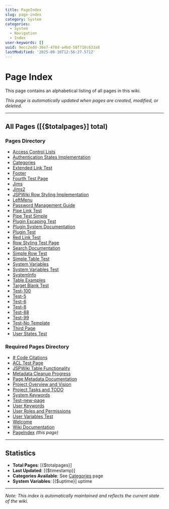 ```yaml
---
title: PageIndex
slug: page-index
category: System
categories:
  - System
  - Navigation
  - Index
user-keywords: []
uuid: 9ecc2edd-36e7-478d-a4bd-58f710c633a8
lastModified: '2025-09-10T12:56:27.571Z'
---
```

# Page Index

This page contains an alphabetical listing of all pages in this wiki.

*This page is automatically updated when pages are created, modified, or deleted.*

---

## All Pages ([{$totalpages}] total)

### Pages Directory

- [Access Control Lists](../pages/fc21285e-f332-48fa-a99b-aa67ab0def1a)
- [Authentication States Implementation](../pages/69c757dc-6f96-4bed-88db-69bbbf03bd05)
- [Categories](../pages/44343afc-73ab-4dc0-8a7e-05f9fbda23b3)
- [Extended Link Test](../pages/d1e2f3g4-h5i6-7890-jklm-nopqrstuvwxy)
- [Footer](../pages/5baf3934-91c6-43e3-a095-8051c6b52dea)
- [Fourth Test Page](../pages/491f6078-c043-497e-b136-f3f69dd944a4)
- [Jims](../pages/3e9d348b-77ce-4aac-9ad5-9d982349970e)
- [Jims2](../pages/0c9c47ef-b9e6-483d-99a3-d90e4194a2a9)
- [JSPWiki Row Styling Implementation](../pages/1dc3c4c5-e23b-47f4-a013-506ba4393a60)
- [LeftMenu](../pages/ebd38c32-5175-41c2-910d-c74a7c53256a)
- [Password Management Guide](../pages/8a3b9c1d-4e5f-6789-abcd-ef0123456789)
- [Pipe Link Test](../pages/b1c2d3e4-f5g6-7890-hijk-lmnopqrstuvw)
- [Pipe Test Simple](../pages/c1d2e3f4-g5h6-7890-ijkl-mnopqrstuvwx)
- [Plugin Escaping Test](../pages/335e8400-e29b-41d4-a716-446655440002)
- [Plugin System Documentation](../pages/445e8400-e29b-41d4-a716-446655440003)
- [Plugin Test](../pages/225e8400-e29b-41d4-a716-446655440001)
- [Red Link Test](../pages/a1b2c3d4-e5f6-7890-abcd-ef1234567890)
- [Row Styling Test Page](../pages/row-styling-test-001)
- [Search Documentation](../pages/fe7a378d-dfa5-4e37-9891-637568ebe0b4)
- [Simple Row Test](../pages/simple-row-test-001)
- [Simple Table Test](../pages/simple-table-test-001)
- [System Variables](../pages/system-variables-001)
- [System Variables Test](../pages/04f1eb2d-8624-44a5-b278-37d5eaf4c88d)
- [SystemInfo](../pages/4ae1958a-513d-4826-b700-92004630ecdf)
- [Table Examples](../pages/table-examples-001)
- [Target Blank Test](../pages/e1f2g3h4-i5j6-7890-klmn-opqrstuvwxyz)
- [Test-100](../pages/cec40797-f45b-41fb-80cc-e35029005b8b)
- [Test-5](../pages/4001a4eb-1920-4a94-b8b1-1f2690f9a1c0)
- [Test-6](../pages/296b1b1a-00b2-4749-ae0b-8e6ec6d55b41)
- [Test-8](../pages/4a65f39e-e4bf-4c2e-8944-a616d5fa8d4a)
- [Test-88](../pages/8fdb4441-30ed-48b3-bc5a-7dd9f13ef820)
- [Test-99](../pages/c477f070-d896-4777-b7c7-b5c6e060ca75)
- [Test-No Template](../pages/5095d279-451b-463f-b731-4f4124fc4678)
- [Third Page](../pages/d508b0ef-b8c2-4f38-9777-cccbba4287c3)
- [User States Test](../pages/68af9f22-57a7-4952-bda8-620106316200)

### Required Pages Directory

- [# Code Citations](4dc51681-086b-49d3-9183-145bc9999eb6)
- [ACL Test Page](acl-test-01-abcd-efgh-ijkl-mnop)
- [JSPWiki Table Functionality](table-functionality-doc)
- [Metadata Cleanup Progress](metadata-cleanup-001)
- [Page Metadata Documentation](a40812e4-3a9d-42b5-b5a8-e89b41a46096)
- [Project Overview and Vision](project-overview-vision)
- [Project Tasks and TODO](project-tasks-todo)
- [System Keywords](sys-keywords-001)
- [Test-new-page](5943a611-2a65-4fe9-96e4-861f2caa9931)
- [User Keywords](e3bc8a66-9a68-47bb-af14-d6f8b611a3b2)
- [User Roles and Permissions](roles-docs-2025-0909-wiki-system)
- [User Variables Test](user-variables-test-001)
- [Welcome](db94a086-54ed-4b72-a79f-88e9e8ac4faf)
- [Wiki Documentation](9e4cc61d-be63-41b2-b0e8-982fff52dc15)
- [PageIndex](PageIndex) *(this page)*

---

## Statistics

- **Total Pages**: [{$totalpages}]
- **Last Updated**: [{$timestamp}]
- **Categories Available**: See [Categories](Categories) page
- **System Variables**: [{$uptime}] uptime

---

*Note: This index is automatically maintained and reflects the current state of the wiki.*
